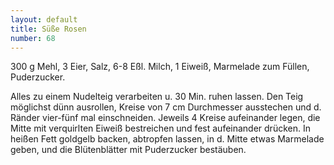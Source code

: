 ```yaml
---
layout: default
title: Süße Rosen
number: 68
---
```


300 g Mehl, 3 Eier, Salz, 6-8 Eßl. Milch, 1 Eiweiß, Marmelade zum Füllen, Puderzucker.

Alles zu einem Nudelteig verarbeiten u. 30 Min. ruhen lassen.
Den Teig möglichst dünn ausrollen, Kreise von 7 cm Durchmesser ausstechen und d. Ränder vier-fünf mal einschneiden.
Jeweils 4 Kreise aufeinander legen, die Mitte mit verquirlten Eiweiß bestreichen und fest aufeinander drücken.
In heißen Fett goldgelb backen, abtropfen lassen, in d. Mitte etwas Marmelade geben, und die Blütenblätter mit Puderzucker bestäuben.
